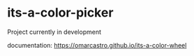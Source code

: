 # its-a-color-picker


Project currently in development

documentation: https://omarcastro.github.io/its-a-color-wheel